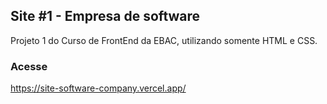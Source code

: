 ## Site #1 - Empresa de software
 Projeto 1 do Curso de FrontEnd da EBAC, utilizando somente HTML e CSS. 

### Acesse
 https://site-software-company.vercel.app/
